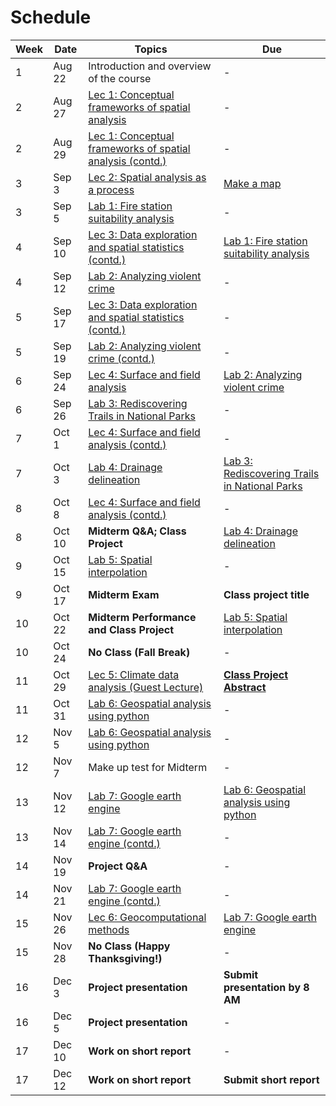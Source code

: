 # Schedule

Week | Date | Topics | Due
-----|------|--------|-----
1    | Aug 22 | Introduction and overview of the course | -
2    | Aug 27 | [Lec 1: Conceptual frameworks of spatial analysis](lectures/lec-1.md) | -
2    | Aug 29 | [Lec 1: Conceptual frameworks of spatial analysis (contd.)](lectures/lec-1.md) | -
3    | Sep 3 | [Lec 2: Spatial analysis as a process](lectures/lec-2.md) | [Make a map](labs/lab-0/lab-0.md)
3    | Sep 5 | [Lab 1: Fire station suitability analysis](labs/lab-1/lab-1.md) | -
4    | Sep 10 | [Lec 3: Data exploration and spatial statistics (contd.)](lectures/lec-3.md) | [Lab 1: Fire station suitability analysis](labs/lab-1/lab-1.md)
4    | Sep 12 | [Lab 2: Analyzing violent crime](labs/lab-2/lab-2.md) | -
5    | Sep 17 | [Lec 3: Data exploration and spatial statistics (contd.)](lectures/lec-3.md) | -
5    | Sep 19 | [Lab 2: Analyzing violent crime (contd.)](labs/lab-2/lab-2.md) | -
6    | Sep 24 | [Lec 4: Surface and field analysis](lectures/lec-4.md) | [Lab 2: Analyzing violent crime](labs/lab-2/lab-2.md)
6    | Sep 26 | [Lab 3: Rediscovering Trails in National Parks](labs/lab-3/lab-3.md) | -
7    | Oct 1 | [Lec 4: Surface and field analysis (contd.)](lectures/lec-4.md) | -
7    | Oct 3 | [Lab 4: Drainage delineation](labs/lab-4/lab-4.md) | [Lab 3: Rediscovering Trails in National Parks](labs/lab-3/lab-3.md)
8    | Oct 8 | [Lec 4: Surface and field analysis (contd.)](lectures/lec-4.md) | -
8    | Oct 10 | **Midterm Q&A; Class Project** | [Lab 4: Drainage delineation](labs/lab-4/lab-4.md)
9    | Oct 15 | [Lab 5: Spatial interpolation](labs/lab-5/lab-5.md) | -
9    | Oct 17 | **Midterm Exam** | **Class project title**
10    | Oct 22 | **Midterm Performance and Class Project** | [Lab 5: Spatial interpolation](labs/lab-5/lab-5.md)
10    | Oct 24 | **No Class (Fall Break)** | -
11    | Oct 29 | [Lec 5: Climate data analysis (Guest Lecture)](lectures/lec-5.md) | **[Class Project Abstract](project.md)**
11    | Oct 31 | [Lab 6: Geospatial analysis using python](labs/lab-6/lab-6.md) | -
12    | Nov 5 | [Lab 6: Geospatial analysis using python](labs/lab-6/lab-6.md) | -
12    | Nov 7 | Make up test for Midterm | -
13    | Nov 12 | [Lab 7: Google earth engine](labs/lab-7/lab7.md) | [Lab 6: Geospatial analysis using python](labs/lab-6/lab-6.md)
13    | Nov 14 | [Lab 7: Google earth engine (contd.)](labs/lab-7/lab-7.md) | -
14    | Nov 19 | **Project Q&A** | -
14    | Nov 21 | [Lab 7: Google earth engine (contd.)](labs/lab-8/lab-8.md) | -
15    | Nov 26 | [Lec 6: Geocomputational methods](lectures/lec-6.md) | [Lab 7: Google earth engine](labs/lab-7/lab7.md)
15    | Nov 28 | **No Class (Happy Thanksgiving!)** | -
16    | Dec 3 | **Project presentation** | **Submit presentation by 8 AM**
16    | Dec 5 | **Project presentation** | -
17    | Dec 10 | **Work on short report** | -
17    | Dec 12 | **Work on short report** | **Submit short report**

